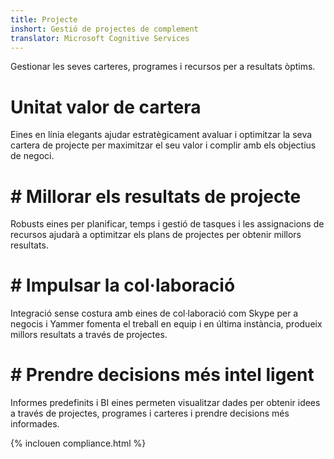 ```yaml
---
title: Projecte
inshort: Gestió de projectes de complement
translator: Microsoft Cognitive Services
---
```


Gestionar les seves carteres, programes i recursos per a resultats òptims.

# Unitat valor de cartera
Eines en línia elegants ajudar estratègicament avaluar i optimitzar la seva cartera de projecte per maximitzar el seu valor i complir amb els objectius de negoci. 

# # Millorar els resultats de projecte
Robusts eines per planificar, temps i gestió de tasques i les assignacions de recursos ajudarà a optimitzar els plans de projectes per obtenir millors resultats. 

# # Impulsar la col·laboració
Integració sense costura amb eines de col·laboració com Skype per a negocis i Yammer fomenta el treball en equip i en última instància, produeix millors resultats a través de projectes. 

# # Prendre decisions més intel ligent 
Informes predefinits i BI eines permeten visualitzar dades per obtenir idees a través de projectes, programes i carteres i prendre decisions més informades. 

{% inclouen compliance.html %}




